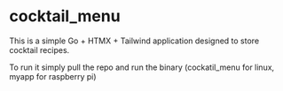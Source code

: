 # cocktail_menu
This is a simple Go + HTMX + Tailwind application designed to store cocktail recipes.

To run it simply pull the repo and run the binary (cockatil_menu for linux, myapp for raspberry pi)
